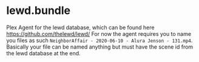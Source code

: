 # lewd.bundle

Plex Agent for the lewd database, which can be found here https://github.com/thelewd/lewd/
For now the agent requires you to name you files as such `NeighborAffair - 2020-06-10 - Alura Jenson - 131.mp4`. Basically your file can be named anything but must have the scene id from the lewd database at the end.
